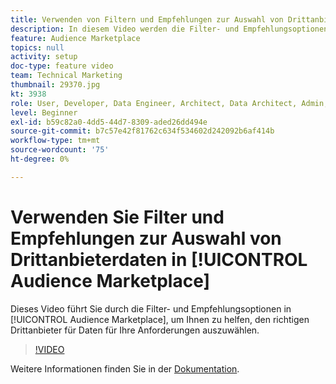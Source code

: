 ```yaml
---
title: Verwenden von Filtern und Empfehlungen zur Auswahl von Drittanbieterdaten im Audience Marketplace
description: In diesem Video werden die Filter- und Empfehlungsoptionen im Audience Marketplace erläutert, damit Sie den richtigen Drittanbieter für Ihre Anforderungen auswählen können.
feature: Audience Marketplace
topics: null
activity: setup
doc-type: feature video
team: Technical Marketing
thumbnail: 29370.jpg
kt: 3938
role: User, Developer, Data Engineer, Architect, Data Architect, Admin, Leader
level: Beginner
exl-id: b59c82a0-4dd5-44d7-8309-aded26dd494e
source-git-commit: b7c57e42f81762c634f534602d242092b6af414b
workflow-type: tm+mt
source-wordcount: '75'
ht-degree: 0%

---
```


# Verwenden Sie Filter und Empfehlungen zur Auswahl von Drittanbieterdaten in [!UICONTROL Audience Marketplace]

Dieses Video führt Sie durch die Filter- und Empfehlungsoptionen in [!UICONTROL Audience Marketplace], um Ihnen zu helfen, den richtigen Drittanbieter für Daten für Ihre Anforderungen auszuwählen.

>[!VIDEO](https://video.tv.adobe.com/v/29370/?quality=12)

Weitere Informationen finden Sie in der [Dokumentation](https://experienceleague.adobe.com/docs/audience-manager/user-guide/features/audience-marketplace/audience-marketplace-for-data-buyers/marketplace-data-buyers.html).
